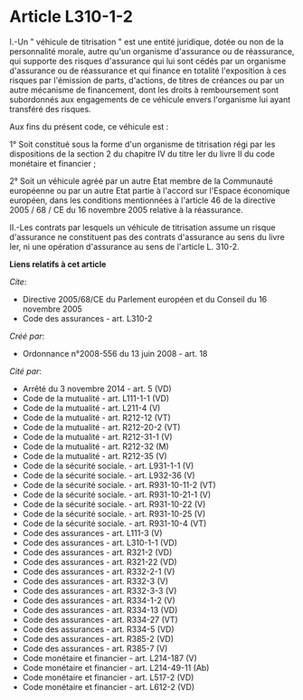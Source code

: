 # Article L310-1-2

I.-Un " véhicule de titrisation " est une entité juridique, dotée ou non de la personnalité morale, autre qu'un organisme
d'assurance ou de réassurance, qui supporte des risques d'assurance qui lui sont cédés par un organisme d'assurance ou de
réassurance et qui finance en totalité l'exposition à ces risques par l'émission de parts, d'actions, de titres de créances
ou par un autre mécanisme de financement, dont les droits à remboursement sont subordonnés aux engagements de ce véhicule
envers l'organisme lui ayant transféré des risques. 

Aux fins du présent code, ce véhicule est : 

1° Soit constitué sous la forme d'un organisme de titrisation régi par les dispositions de la section 2 du chapitre IV du
titre Ier du livre II du code monétaire et financier ; 

2° Soit un véhicule agréé par un autre Etat membre de la Communauté européenne ou par un autre Etat partie à l'accord sur
l'Espace économique européen, dans les conditions mentionnées à l'article 46 de la directive 2005 / 68 / CE du 16 novembre
2005 relative à la réassurance. 

II.-Les contrats par lesquels un véhicule de titrisation assume un risque d'assurance ne constituent pas des contrats
d'assurance au sens du livre Ier, ni une opération d'assurance au sens de l'article L. 310-2.

**Liens relatifs à cet article**

_Cite_:

  - Directive 2005/68/CE du Parlement européen et du Conseil du 16 novembre 2005
  - Code des assurances - art. L310-2

_Créé par_:

  - Ordonnance n°2008-556 du 13 juin 2008 - art. 18

_Cité par_:

  - Arrêté du 3 novembre 2014 - art. 5 (VD)
  - Code de la mutualité - art. L111-1-1 (VD)
  - Code de la mutualité - art. L211-4 (V)
  - Code de la mutualité - art. R212-12 (VT)
  - Code de la mutualité - art. R212-20-2 (VT)
  - Code de la mutualité - art. R212-31-1 (V)
  - Code de la mutualité - art. R212-32 (M)
  - Code de la mutualité - art. R212-35 (V)
  - Code de la sécurité sociale. - art. L931-1-1 (V)
  - Code de la sécurité sociale. - art. L932-36 (V)
  - Code de la sécurité sociale. - art. R931-10-11-2 (VT)
  - Code de la sécurité sociale. - art. R931-10-21-1 (V)
  - Code de la sécurité sociale. - art. R931-10-22 (V)
  - Code de la sécurité sociale. - art. R931-10-25 (V)
  - Code de la sécurité sociale. - art. R931-10-4 (VT)
  - Code des assurances - art. L111-3 (V)
  - Code des assurances - art. L310-1-1 (VD)
  - Code des assurances - art. R321-2 (VD)
  - Code des assurances - art. R321-22 (VD)
  - Code des assurances - art. R332-2-1 (V)
  - Code des assurances - art. R332-3 (V)
  - Code des assurances - art. R332-3-3 (V)
  - Code des assurances - art. R334-1-2 (V)
  - Code des assurances - art. R334-13 (VD)
  - Code des assurances - art. R334-27 (VT)
  - Code des assurances - art. R334-5 (VD)
  - Code des assurances - art. R385-2 (VD)
  - Code des assurances - art. R385-7 (V)
  - Code monétaire et financier - art. L214-187 (V)
  - Code monétaire et financier - art. L214-49-11 (Ab)
  - Code monétaire et financier - art. L517-2 (VD)
  - Code monétaire et financier - art. L612-2 (VD)

